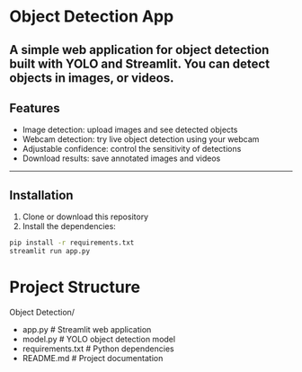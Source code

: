 # Object Detection App

A simple web application for object detection built with YOLO and Streamlit. You can detect objects in images, or videos.
---

## Features

- Image detection: upload images and see detected objects    
- Webcam detection: try live object detection using your webcam  
- Adjustable confidence: control the sensitivity of detections  
- Download results: save annotated images and videos  

---

## Installation

1. Clone or download this repository  
2. Install the dependencies:

```bash
pip install -r requirements.txt
streamlit run app.py

```
# Project Structure

Object Detection/
* app.py           # Streamlit web application
* model.py         # YOLO object detection model
* requirements.txt # Python dependencies
* README.md        # Project documentation
